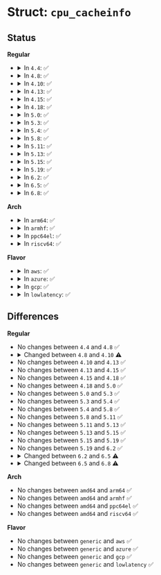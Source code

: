 # Struct: <code>cpu_cacheinfo</code>

## Status
<b>Regular</b>
<ul>
<li>
<details>
<summary>In <code>4.4</code>: ✅</summary>

```c
struct cpu_cacheinfo {
    struct cacheinfo *info_list;
    unsigned int num_levels;
    unsigned int num_leaves;
};
```
</details>
</li>
<li>
<details>
<summary>In <code>4.8</code>: ✅</summary>

```c
struct cpu_cacheinfo {
    struct cacheinfo *info_list;
    unsigned int num_levels;
    unsigned int num_leaves;
};
```
</details>
</li>
<li>
<details>
<summary>In <code>4.10</code>: ✅</summary>

```c
struct cpu_cacheinfo {
    struct cacheinfo *info_list;
    unsigned int num_levels;
    unsigned int num_leaves;
    bool cpu_map_populated;
};
```
</details>
</li>
<li>
<details>
<summary>In <code>4.13</code>: ✅</summary>

```c
struct cpu_cacheinfo {
    struct cacheinfo *info_list;
    unsigned int num_levels;
    unsigned int num_leaves;
    bool cpu_map_populated;
};
```
</details>
</li>
<li>
<details>
<summary>In <code>4.15</code>: ✅</summary>

```c
struct cpu_cacheinfo {
    struct cacheinfo *info_list;
    unsigned int num_levels;
    unsigned int num_leaves;
    bool cpu_map_populated;
};
```
</details>
</li>
<li>
<details>
<summary>In <code>4.18</code>: ✅</summary>

```c
struct cpu_cacheinfo {
    struct cacheinfo *info_list;
    unsigned int num_levels;
    unsigned int num_leaves;
    bool cpu_map_populated;
};
```
</details>
</li>
<li>
<details>
<summary>In <code>5.0</code>: ✅</summary>

```c
struct cpu_cacheinfo {
    struct cacheinfo *info_list;
    unsigned int num_levels;
    unsigned int num_leaves;
    bool cpu_map_populated;
};
```
</details>
</li>
<li>
<details>
<summary>In <code>5.3</code>: ✅</summary>

```c
struct cpu_cacheinfo {
    struct cacheinfo *info_list;
    unsigned int num_levels;
    unsigned int num_leaves;
    bool cpu_map_populated;
};
```
</details>
</li>
<li>
<details>
<summary>In <code>5.4</code>: ✅</summary>

```c
struct cpu_cacheinfo {
    struct cacheinfo *info_list;
    unsigned int num_levels;
    unsigned int num_leaves;
    bool cpu_map_populated;
};
```
</details>
</li>
<li>
<details>
<summary>In <code>5.8</code>: ✅</summary>

```c
struct cpu_cacheinfo {
    struct cacheinfo *info_list;
    unsigned int num_levels;
    unsigned int num_leaves;
    bool cpu_map_populated;
};
```
</details>
</li>
<li>
<details>
<summary>In <code>5.11</code>: ✅</summary>

```c
struct cpu_cacheinfo {
    struct cacheinfo *info_list;
    unsigned int num_levels;
    unsigned int num_leaves;
    bool cpu_map_populated;
};
```
</details>
</li>
<li>
<details>
<summary>In <code>5.13</code>: ✅</summary>

```c
struct cpu_cacheinfo {
    struct cacheinfo *info_list;
    unsigned int num_levels;
    unsigned int num_leaves;
    bool cpu_map_populated;
};
```
</details>
</li>
<li>
<details>
<summary>In <code>5.15</code>: ✅</summary>

```c
struct cpu_cacheinfo {
    struct cacheinfo *info_list;
    unsigned int num_levels;
    unsigned int num_leaves;
    bool cpu_map_populated;
};
```
</details>
</li>
<li>
<details>
<summary>In <code>5.19</code>: ✅</summary>

```c
struct cpu_cacheinfo {
    struct cacheinfo *info_list;
    unsigned int num_levels;
    unsigned int num_leaves;
    bool cpu_map_populated;
};
```
</details>
</li>
<li>
<details>
<summary>In <code>6.2</code>: ✅</summary>

```c
struct cpu_cacheinfo {
    struct cacheinfo *info_list;
    unsigned int num_levels;
    unsigned int num_leaves;
    bool cpu_map_populated;
};
```
</details>
</li>
<li>
<details>
<summary>In <code>6.5</code>: ✅</summary>

```c
struct cpu_cacheinfo {
    struct cacheinfo *info_list;
    unsigned int num_levels;
    unsigned int num_leaves;
    bool cpu_map_populated;
    bool early_ci_levels;
};
```
</details>
</li>
<li>
<details>
<summary>In <code>6.8</code>: ✅</summary>

```c
struct cpu_cacheinfo {
    struct cacheinfo *info_list;
    unsigned int per_cpu_data_slice_size;
    unsigned int num_levels;
    unsigned int num_leaves;
    bool cpu_map_populated;
    bool early_ci_levels;
};
```
</details>
</li>
</ul>
<b>Arch</b>
<ul>
<li>
<details>
<summary>In <code>arm64</code>: ✅</summary>

```c
struct cpu_cacheinfo {
    struct cacheinfo *info_list;
    unsigned int num_levels;
    unsigned int num_leaves;
    bool cpu_map_populated;
};
```
</details>
</li>
<li>
<details>
<summary>In <code>armhf</code>: ✅</summary>

```c
struct cpu_cacheinfo {
    struct cacheinfo *info_list;
    unsigned int num_levels;
    unsigned int num_leaves;
    bool cpu_map_populated;
};
```
</details>
</li>
<li>
<details>
<summary>In <code>ppc64el</code>: ✅</summary>

```c
struct cpu_cacheinfo {
    struct cacheinfo *info_list;
    unsigned int num_levels;
    unsigned int num_leaves;
    bool cpu_map_populated;
};
```
</details>
</li>
<li>
<details>
<summary>In <code>riscv64</code>: ✅</summary>

```c
struct cpu_cacheinfo {
    struct cacheinfo *info_list;
    unsigned int num_levels;
    unsigned int num_leaves;
    bool cpu_map_populated;
};
```
</details>
</li>
</ul>
<b>Flavor</b>
<ul>
<li>
<details>
<summary>In <code>aws</code>: ✅</summary>

```c
struct cpu_cacheinfo {
    struct cacheinfo *info_list;
    unsigned int num_levels;
    unsigned int num_leaves;
    bool cpu_map_populated;
};
```
</details>
</li>
<li>
<details>
<summary>In <code>azure</code>: ✅</summary>

```c
struct cpu_cacheinfo {
    struct cacheinfo *info_list;
    unsigned int num_levels;
    unsigned int num_leaves;
    bool cpu_map_populated;
};
```
</details>
</li>
<li>
<details>
<summary>In <code>gcp</code>: ✅</summary>

```c
struct cpu_cacheinfo {
    struct cacheinfo *info_list;
    unsigned int num_levels;
    unsigned int num_leaves;
    bool cpu_map_populated;
};
```
</details>
</li>
<li>
<details>
<summary>In <code>lowlatency</code>: ✅</summary>

```c
struct cpu_cacheinfo {
    struct cacheinfo *info_list;
    unsigned int num_levels;
    unsigned int num_leaves;
    bool cpu_map_populated;
};
```
</details>
</li>
</ul>

## Differences
<b>Regular</b>
<ul>
<li>
No changes between <code>4.4</code> and <code>4.8</code> ✅
</li>
<li>
<details>
<summary>Changed between <code>4.8</code> and <code>4.10</code> ⚠️</summary>
<ul>
<li>
<b>Field added. </b>
<code>bool cpu_map_populated</code>
</li>
</ul>
</details>
</li>
<li>
No changes between <code>4.10</code> and <code>4.13</code> ✅
</li>
<li>
No changes between <code>4.13</code> and <code>4.15</code> ✅
</li>
<li>
No changes between <code>4.15</code> and <code>4.18</code> ✅
</li>
<li>
No changes between <code>4.18</code> and <code>5.0</code> ✅
</li>
<li>
No changes between <code>5.0</code> and <code>5.3</code> ✅
</li>
<li>
No changes between <code>5.3</code> and <code>5.4</code> ✅
</li>
<li>
No changes between <code>5.4</code> and <code>5.8</code> ✅
</li>
<li>
No changes between <code>5.8</code> and <code>5.11</code> ✅
</li>
<li>
No changes between <code>5.11</code> and <code>5.13</code> ✅
</li>
<li>
No changes between <code>5.13</code> and <code>5.15</code> ✅
</li>
<li>
No changes between <code>5.15</code> and <code>5.19</code> ✅
</li>
<li>
No changes between <code>5.19</code> and <code>6.2</code> ✅
</li>
<li>
<details>
<summary>Changed between <code>6.2</code> and <code>6.5</code> ⚠️</summary>
<ul>
<li>
<b>Field added. </b>
<code>bool early_ci_levels</code>
</li>
</ul>
</details>
</li>
<li>
<details>
<summary>Changed between <code>6.5</code> and <code>6.8</code> ⚠️</summary>
<ul>
<li>
<b>Field added. </b>
<code>unsigned int per_cpu_data_slice_size</code>
</li>
</ul>
</details>
</li>
</ul>
<b>Arch</b>
<ul>
<li>
No changes between <code>amd64</code> and <code>arm64</code> ✅
</li>
<li>
No changes between <code>amd64</code> and <code>armhf</code> ✅
</li>
<li>
No changes between <code>amd64</code> and <code>ppc64el</code> ✅
</li>
<li>
No changes between <code>amd64</code> and <code>riscv64</code> ✅
</li>
</ul>
<b>Flavor</b>
<ul>
<li>
No changes between <code>generic</code> and <code>aws</code> ✅
</li>
<li>
No changes between <code>generic</code> and <code>azure</code> ✅
</li>
<li>
No changes between <code>generic</code> and <code>gcp</code> ✅
</li>
<li>
No changes between <code>generic</code> and <code>lowlatency</code> ✅
</li>
</ul>
